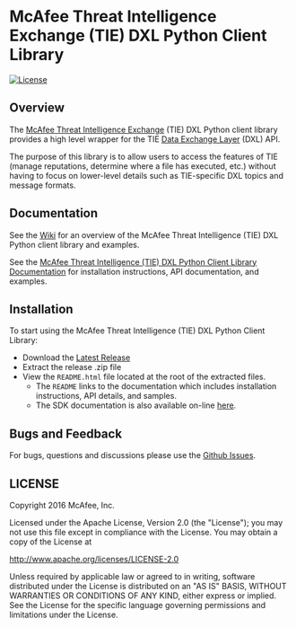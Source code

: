 # McAfee Threat Intelligence Exchange (TIE) DXL Python Client Library
[![License](https://img.shields.io/badge/License-Apache%202.0-blue.svg)](https://opensource.org/licenses/Apache-2.0)

## Overview

The [McAfee Threat Intelligence Exchange](http://www.mcafee.com/us/products/threat-intelligence-exchange.aspx) (TIE) DXL Python
client library provides a high level wrapper for the TIE [Data Exchange Layer](http://www.mcafee.com/us/solutions/data-exchange-layer.aspx)
(DXL) API.

The purpose of this library is to allow users to access the features of TIE (manage reputations, determine where a file has executed, etc.) without having to focus on lower-level details such as TIE-specific DXL topics and message formats.

## Documentation

See the [Wiki](https://github.com/opendxl/opendxl-tie-client-python/wiki) for an overview of the McAfee Threat Intelligence (TIE) DXL Python client library and examples.

See the [McAfee Threat Intelligence (TIE) DXL Python Client Library Documentation](https://opendxl.github.io/opendxl-tie-client-python/pydoc) for
installation instructions, API documentation, and examples.

## Installation

To start using the McAfee Threat Intelligence (TIE) DXL Python Client Library:

* Download the [Latest Release](https://github.com/opendxl/opendxl-tie-client-python/releases/latest)
* Extract the release .zip file
* View the `README.html` file located at the root of the extracted files.
  * The `README` links to the documentation which includes installation instructions, API details, and samples.
  * The SDK documentation is also available on-line [here](https://opendxl.github.io/opendxl-tie-client-python/pydoc).

## Bugs and Feedback

For bugs, questions and discussions please use the [Github Issues](https://github.com/opendxl/opendxl-tie-client-python/issues).

## LICENSE

Copyright 2016 McAfee, Inc.

Licensed under the Apache License, Version 2.0 (the "License"); you may not use this file except in compliance with the License. You may obtain a copy of the License at

http://www.apache.org/licenses/LICENSE-2.0

Unless required by applicable law or agreed to in writing, software distributed under the License is distributed on an "AS IS" BASIS, WITHOUT WARRANTIES OR CONDITIONS OF ANY KIND, either express or implied. See the License for the specific language governing permissions and limitations under the License. 

